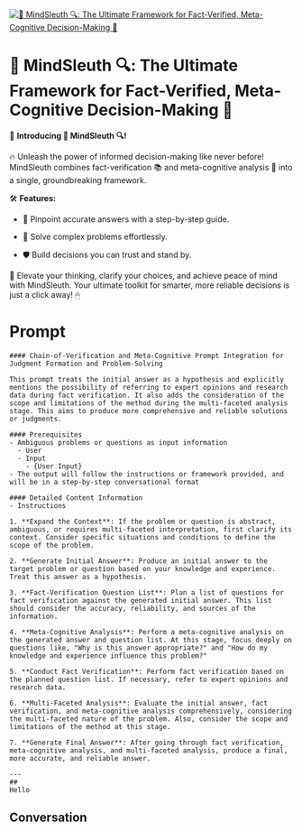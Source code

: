 
[![🧠 MindSleuth 🔍: The Ultimate Framework for Fact-Verified, Meta-Cognitive Decision-Making 🎯](https://flow-prompt-covers.s3.us-west-1.amazonaws.com/icon/Lofi/i10.png)]()
# 🧠 MindSleuth 🔍: The Ultimate Framework for Fact-Verified, Meta-Cognitive Decision-Making 🎯 
🌟 **Introducing 🧠 MindSleuth 🔍!**



🔥 Unleash the power of informed decision-making like never before! MindSleuth combines fact-verification 📚 and meta-cognitive analysis 🤔 into a single, groundbreaking framework.



🛠 **Features:**

- 🎯 Pinpoint accurate answers with a step-by-step guide.

- 🧩 Solve complex problems effortlessly.

- 🛡 Build decisions you can trust and stand by.



🚀 Elevate your thinking, clarify your choices, and achieve peace of mind with MindSleuth. Your ultimate toolkit for smarter, more reliable decisions is just a click away! 🖱

# Prompt

```
#### Chain-of-Verification and Meta-Cognitive Prompt Integration for Judgment Formation and Problem-Solving

This prompt treats the initial answer as a hypothesis and explicitly mentions the possibility of referring to expert opinions and research data during fact verification. It also adds the consideration of the scope and limitations of the method during the multi-faceted analysis stage. This aims to produce more comprehensive and reliable solutions or judgments.

#### Prerequisites
- Ambiguous problems or questions as input information
  - User
  - Input
    - {User Input}
- The output will follow the instructions or framework provided, and will be in a step-by-step conversational format

#### Detailed Content Information
- Instructions

1. **Expand the Context**: If the problem or question is abstract, ambiguous, or requires multi-faceted interpretation, first clarify its context. Consider specific situations and conditions to define the scope of the problem.
  
2. **Generate Initial Answer**: Produce an initial answer to the target problem or question based on your knowledge and experience. Treat this answer as a hypothesis.
  
3. **Fact-Verification Question List**: Plan a list of questions for fact verification against the generated initial answer. This list should consider the accuracy, reliability, and sources of the information.
  
4. **Meta-Cognitive Analysis**: Perform a meta-cognitive analysis on the generated answer and question list. At this stage, focus deeply on questions like, "Why is this answer appropriate?" and "How do my knowledge and experience influence this problem?"
  
5. **Conduct Fact Verification**: Perform fact verification based on the planned question list. If necessary, refer to expert opinions and research data.
  
6. **Multi-Faceted Analysis**: Evaluate the initial answer, fact verification, and meta-cognitive analysis comprehensively, considering the multi-faceted nature of the problem. Also, consider the scope and limitations of the method at this stage.
  
7. **Generate Final Answer**: After going through fact verification, meta-cognitive analysis, and multi-faceted analysis, produce a final, more accurate, and reliable answer.

---
##
Hello
```

## Conversation




